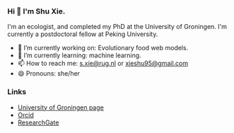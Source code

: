 ### Hi 👋 I'm Shu Xie.


I'm an ecologist, and completed my PhD at the University of Groningen. I'm currently a postdoctoral fellow at Peking University.

- 🔭 I’m currently working on: Evolutionary food web models. 
- 🌱 I’m currently learning: machine learning.
- 📫 How to reach me: s.xie@rug.nl or xieshu95@gmail.com
- 😄 Pronouns: she/her

### Links

* [University of Groningen page](https://research.rug.nl/en/persons/shu-xie)
* [Orcid](https://orcid.org/0000-0001-9594-946X)
* [ResearchGate](https://www.researchgate.net/profile/Shu-Xie-5)
